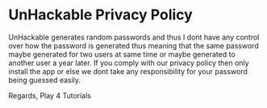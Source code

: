 # UnHackable Privacy Policy

UnHackable generates random passwords and thus I dont have any control over how the password is generated
thus meaning that the same password maybe generated for two users at same time or maybe generated to another
user a year later. If you comply with our privacy policy then only install the app or else we dont take any
responsibility for your password being guessed easily.

Regards,
Play 4 Tutorials
